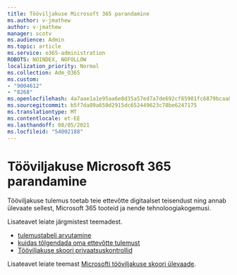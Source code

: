 ```yaml
---
title: Tööviljakuse Microsoft 365 parandamine
ms.author: v-jmathew
author: v-jmathew
manager: scotv
ms.audience: Admin
ms.topic: article
ms.service: o365-administration
ROBOTS: NOINDEX, NOFOLLOW
localization_priority: Normal
ms.collection: Adm_O365
ms.custom:
- "9004612"
- "8268"
ms.openlocfilehash: 4a7aae1a1e95aa6e8d35a57ed7a7de692cf85901fc6879bcaa8dade37456eba3
ms.sourcegitcommit: b5f7da89a650d2915dc652449623c78be6247175
ms.translationtype: MT
ms.contentlocale: et-EE
ms.lasthandoff: 08/05/2021
ms.locfileid: "54002188"
---
```

# <a name="help-improve-microsoft-365-productivity"></a>Tööviljakuse Microsoft 365 parandamine

Tööviljakuse tulemus toetab teie ettevõtte digitaalset teisendust ning annab ülevaate sellest, Microsoft 365 tooteid ja nende tehnoloogiakogemusi.

Lisateavet leiate järgmistest teemadest.

- [tulemustabeli arvutamine](https://docs.microsoft.com/microsoft-365/admin/productivity/productivity-score)
- [kuidas tõlgendada oma ettevõtte tulemust](https://docs.microsoft.com/microsoft-365/admin/productivity/productivity-score)
- [Tööviljakuse skoori privaatsuskontrollid](https://docs.microsoft.com/microsoft-365/admin/productivity/privacy)

Lisateavet leiate teemast [Microsofti tööviljakuse skoori ülevaade](https://docs.microsoft.com/microsoft-365/admin/productivity/productivity-score).
